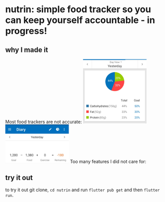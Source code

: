 # nutrin: simple food tracker so you can keep yourself accountable - in progress!

## why I made it 
Most food trackers are not accurate: 
<img src="/readmeimgs/macro.jpg" alt="drawing" width="200"/> <img src="/readmeimgs/calorie.jpg" alt="drawing" width="200"/>
Too many features I did not care for:

## try it out
to try it out git clone, `cd nutrin` and run `flutter pub get` and then `flutter run`. 
